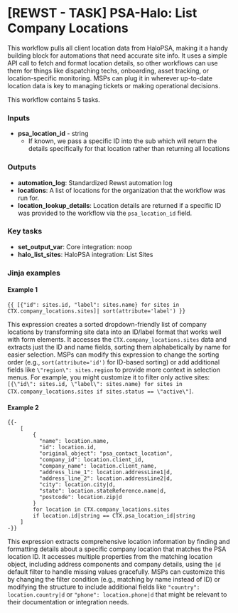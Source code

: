 # \[REWST - TASK] PSA-Halo: List Company Locations

This workflow pulls all client location data from HaloPSA, making it a handy building block for automations that need accurate site info. It uses a simple API call to fetch and format location details, so other workflows can use them for things like dispatching techs, onboarding, asset tracking, or location-specific monitoring. MSPs can plug it in wherever up-to-date location data is key to managing tickets or making operational decisions.

This workflow contains 5 tasks.

### Inputs

* **psa\_location\_id** - string
  * If known, we pass a specific ID into the sub which will return the details specifically for that location rather than returning all locations

### Outputs

* **automation\_log**: Standardized Rewst automation log
* **locations**: A list of locations for the organization that the workflow was run for.
* **location\_lookup\_details**: Location details are returned if a specific ID was provided to the workflow via the `psa_location_id` field.

### Key tasks

* **set\_output\_var**: Core integration: noop
* **halo\_list\_sites**: HaloPSA integration: List Sites

### Jinja examples

#### Example 1

```jinja
{{ [{"id": sites.id, "label": sites.name} for sites in CTX.company_locations.sites]| sort(attribute='label') }}
```

This expression creates a sorted dropdown-friendly list of company locations by transforming site data into an ID/label format that works well with form elements. It accesses the `CTX.company_locations.sites` data and extracts just the ID and name fields, sorting them alphabetically by name for easier selection. MSPs can modify this expression to change the sorting order (e.g., `sort(attribute='id')` for ID-based sorting) or add additional fields like `\"region\": sites.region` to provide more context in selection menus. For example, you might customize it to filter only active sites: `[{\"id\": sites.id, \"label\": sites.name} for sites in CTX.company_locations.sites if sites.status == \"active\"]`.

#### Example 2

```jinja
{{-
    [
        {
          "name": location.name,
          "id": location.id,
          "original_object": "psa_contact_location",
          "company_id": location.client_id,
          "company_name": location.client_name,
          "address_line_1": location.addressLine1|d,
          "address_line_2": location.addressLine2|d,
          "city": location.city|d,
          "state": location.stateReference.name|d,
          "postcode": location.zip|d
        }
        for location in CTX.company_locations.sites
        if location.id|string == CTX.psa_location_id|string
    ]
-}}
```

This expression extracts comprehensive location information by finding and formatting details about a specific company location that matches the PSA location ID. It accesses multiple properties from the matching location object, including address components and company details, using the `|d` default filter to handle missing values gracefully. MSPs can customize this by changing the filter condition (e.g., matching by name instead of ID) or modifying the structure to include additional fields like `"country": location.country|d` or `"phone": location.phone|d` that might be relevant to their documentation or integration needs.
